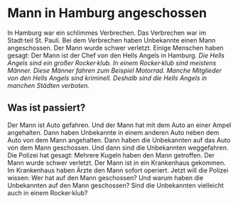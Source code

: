 # Mann in Hamburg angeschossen

In Hamburg war ein schlimmes Verbrechen. Das Verbrechen war im Stadt·teil St. Pauli. Bei dem Verbrechen haben Unbekannte einen Mann angeschossen. Der Mann wurde schwer verletzt. 
Einige Menschen haben gesagt: Der Mann ist der Chef von den Hells Angels in Hamburg. 
*Die Hells Angels sind ein großer Rocker·klub.* 
*In einem Rocker·klub sind meistens Männer.* 
*Diese Männer fahren zum Beispiel Motorrad.* 
*Manche Mitglieder von den Hells Angels sind kriminell.* 
*Deshalb sind die Hells Angels in manchen Städten verboten.* 

## Was ist passiert?
Der Mann ist Auto gefahren. Und der Mann hat mit dem Auto an einer Ampel angehalten. Dann haben Unbekannte in einem anderen Auto neben dem Auto von dem Mann angehalten. Dann haben die Unbekannten auf das Auto von dem Mann geschossen. Und dann sind die Unbekannten weggefahren. 
Die Polizei hat gesagt: Mehrere Kugeln haben den Mann getroffen. Der Mann wurde schwer verletzt. Der Mann ist in ein Krankenhaus gekommen. Im Krankenhaus haben Ärzte den Mann sofort operiert. 
Jetzt will die Polizei wissen: Wer hat auf den Mann geschossen? Und warum haben die Unbekannten auf den Mann geschossen? Sind die Unbekannten vielleicht auch in einem Rocker·klub? 
